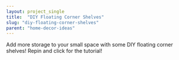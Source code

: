 ```yaml
---
layout: project_single
title:  "DIY Floating Corner Shelves"
slug: "diy-floating-corner-shelves"
parent: "home-decor-ideas"
---
```

Add more storage to your small space with some DIY floating corner shelves! Repin and click for the tutorial!